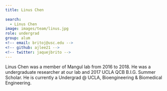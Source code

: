```yaml
---
title: Linus Chen
 
search:
  - Linus Chen
image: images/team/linus.jpg
role: undergrad
group: alum
<!-- email: britoj@usc.edu -->
<!-- github: ajlee21 -->
<!-- twitter: jaquejbrito -->
---
```


Linus Chen was a member of Mangul lab from 2016 to 2018. He was a undergraduate researcher at our lab and 2017 UCLA QCB B.I.G. Summer Scholar. He is currently a Undergrad @ UCLA, Bioengineering & Biomedical Engineering.

